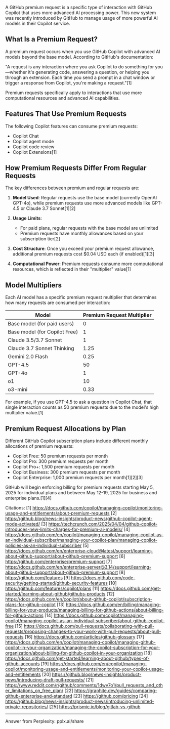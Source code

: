 A GitHub premium request is a specific type of interaction with GitHub Copilot that uses more advanced AI processing power. This new system was recently introduced by GitHub to manage usage of more powerful AI models in their Copilot service.

## What Is a Premium Request?

A premium request occurs when you use GitHub Copilot with advanced AI models beyond the base model. According to GitHub's documentation:

"A request is any interaction where you ask Copilot to do something for you—whether it's generating code, answering a question, or helping you through an extension. Each time you send a prompt in a chat window or trigger a response from Copilot, you're making a request."[1]

Premium requests specifically apply to interactions that use more computational resources and advanced AI capabilities.

## Features That Use Premium Requests

The following Copilot features can consume premium requests:

- Copilot Chat
- Copilot agent mode
- Copilot code review
- Copilot Extensions[1]

## How Premium Requests Differ From Regular Requests

The key differences between premium and regular requests are:

1. **Model Used**: Regular requests use the base model (currently OpenAI GPT-4o), while premium requests use more advanced models like GPT-4.5 or Claude 3.7 Sonnet[1][2]

2. **Usage Limits**:

   - For paid plans, regular requests with the base model are unlimited
   - Premium requests have monthly allowances based on your subscription tier[2]

3. **Cost Structure**: Once you exceed your premium request allowance, additional premium requests cost $0.04 USD each (if enabled)[1][3]

4. **Computational Power**: Premium requests consume more computational resources, which is reflected in their "multiplier" value[1]

## Model Multipliers

Each AI model has a specific premium request multiplier that determines how many requests are consumed per interaction:

| Model                         | Premium Request Multiplier |
| ----------------------------- | -------------------------- |
| Base model (for paid users)   | 0                          |
| Base model (for Copilot Free) | 1                          |
| Claude 3.5/3.7 Sonnet         | 1                          |
| Claude 3.7 Sonnet Thinking    | 1.25                       |
| Gemini 2.0 Flash              | 0.25                       |
| GPT-4.5                       | 50                         |
| GPT-4o                        | 1                          |
| o1                            | 10                         |
| o3-mini                       | 0.33                       |

For example, if you use GPT-4.5 to ask a question in Copilot Chat, that single interaction counts as 50 premium requests due to the model's high multiplier value.[1]

## Premium Request Allocations by Plan

Different GitHub Copilot subscription plans include different monthly allocations of premium requests:

- Copilot Free: 50 premium requests per month
- Copilot Pro: 300 premium requests per month
- Copilot Pro+: 1,500 premium requests per month
- Copilot Business: 300 premium requests per month
- Copilot Enterprise: 1,000 premium requests per month[1][2][3]

GitHub will begin enforcing billing for premium requests starting May 5, 2025 for individual plans and between May 12-19, 2025 for business and enterprise plans.[1][4]

Citations:
[1] https://docs.github.com/copilot/managing-copilot/monitoring-usage-and-entitlements/about-premium-requests
[2] https://github.blog/news-insights/product-news/github-copilot-agent-mode-activated/
[3] https://techcrunch.com/2025/04/04/github-copilot-introduces-new-limits-charges-for-premium-ai-models/
[4] https://docs.github.com/en/copilot/managing-copilot/managing-copilot-as-an-individual-subscriber/managing-your-copilot-plan/managing-copilot-policies-as-an-individual-subscriber
[5] https://docs.github.com/en/enterprise-cloud@latest/support/learning-about-github-support/about-github-premium-support
[6] https://github.com/enterprise/premium-support
[7] https://docs.github.com/en/enterprise-server@3.14/support/learning-about-github-support/about-github-premium-support
[8] https://github.com/features
[9] https://docs.github.com/code-security/getting-started/github-security-features
[10] https://github.com/features/copilot/plans
[11] https://docs.github.com/get-started/learning-about-github/githubs-products
[12] https://docs.github.com/en/copilot/about-github-copilot/subscription-plans-for-github-copilot
[13] https://docs.github.com/en/billing/managing-billing-for-your-products/managing-billing-for-github-actions/about-billing-for-github-actions
[14] https://docs.github.com/copilot/managing-copilot/managing-copilot-as-an-individual-subscriber/about-github-copilot-free
[15] https://docs.github.com/pull-requests/collaborating-with-pull-requests/proposing-changes-to-your-work-with-pull-requests/about-pull-requests
[16] https://docs.github.com/articles/github-glossary
[17] https://docs.github.com/en/copilot/managing-copilot/managing-github-copilot-in-your-organization/managing-the-copilot-subscription-for-your-organization/about-billing-for-github-copilot-in-your-organization
[18] https://docs.github.com/get-started/learning-about-github/types-of-github-accounts
[19] https://docs.github.com/en/copilot/managing-copilot/monitoring-usage-and-entitlements/monitoring-your-copilot-usage-and-entitlements
[20] https://github.blog/news-insights/product-news/introducing-draft-pull-requests/
[21] https://www.reddit.com/r/github/comments/1dwv7o1/pull_requests_and_other_limitations_on_free_plan/
[22] https://graphite.dev/guides/comparing-github-enterprise-and-standard
[23] https://github.com/pricing
[24] https://github.blog/news-insights/product-news/introducing-unlimited-private-repositories/
[25] https://prismic.io/blog/gitlab-vs-github

---

Answer from Perplexity: pplx.ai/share

